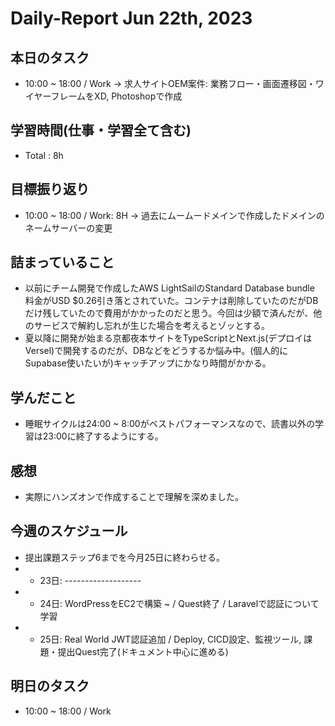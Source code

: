 # Daily-Report Jun 22th, 2023

## 本日のタスク
- 10:00 ~ 18:00 / Work
-> 求人サイトOEM案件: 業務フロー・画面遷移図・ワイヤーフレームをXD, Photoshopで作成

## 学習時間(仕事・学習全て含む)
- Total : 8h

## 目標振り返り
- 10:00 ~ 18:00 / Work: 8H
-> 過去にムームードメインで作成したドメインのネームサーバーの変更

## 詰まっていること
- 以前にチーム開発で作成したAWS LightSailのStandard Database bundle 料金がUSD $0.26引き落とされていた。コンテナは削除していたのだがDBだけ残していたので費用がかかったのだと思う。今回は少額で済んだが、他のサービスで解約し忘れが生じた場合を考えるとゾッとする。
- 夏以降に開発が始まる京都夜本サイトをTypeScriptとNext.js(デプロイはVersel)で開発するのだが、DBなどをどうするか悩み中。(個人的にSupabase使いたいが)キャッチアップにかなり時間がかかる。


## 学んだこと
- 睡眠サイクルは24:00 ~ 8:00がベストパフォーマンスなので、読書以外の学習は23:00に終了するようにする。

## 感想
- 実際にハンズオンで作成することで理解を深めました。

## 今週のスケジュール

- 提出課題ステップ6までを今月25日に終わらせる。
- - 23日: -------------------
- - 24日: WordPressをEC2で構築 ~ / Quest終了 / Laravelで認証について学習
- - 25日: Real World JWT認証追加 / Deploy, CICD設定、監視ツール, 課題・提出Quest完了(ドキュメント中心に進める)


## 明日のタスク
- 10:00 ~ 18:00 / Work


